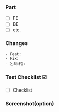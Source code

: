 ### Part

- [ ] FE
- [ ] BE
- [ ] etc.

### Changes

    - Feat:
    - Fix:
    - 논의사항:

### Test Checklist ☑️

- [ ] Checklist

### Screenshot(option)

​​
